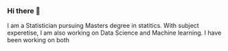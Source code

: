 ### Hi there 👋

I am a Statistician pursuing Masters degree in statitics. With subject experetise, I am also working on Data Science and Machine learning. I have been working on both  
<!--
**VishalLobhe/VishalLobhe** is a ✨ _special_ ✨ repository because its `README.md` (this file) appears on your GitHub profile.

Here are some ideas to get you started:

- 🔭 I’m currently working on ...
- 🌱 I’m currently learning ...
- 👯 I’m looking to collaborate on ...
- 🤔 I’m looking for help with ...
- 💬 Ask me about ...
- 📫 How to reach me: ...
- 😄 Pronouns: ...
- ⚡ Fun fact: ...
-->
